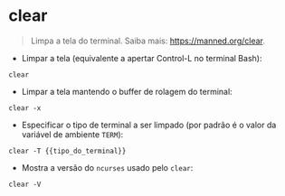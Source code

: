# clear

> Limpa a tela do terminal.
> Saiba mais: <https://manned.org/clear>.

- Limpar a tela (equivalente a apertar Control-L no terminal Bash):

`clear`

- Limpar a tela mantendo o buffer de rolagem do terminal:

`clear -x`

- Especificar o tipo de terminal a ser limpado (por padrão é o valor da variável de ambiente `TERM`):

`clear -T {{tipo_do_terminal}}`

- Mostra a versão do `ncurses` usado pelo `clear`:

`clear -V`
